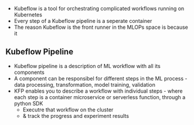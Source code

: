 - Kubeflow is a tool for orchestrating complicated workflows running on Kubernetes
- Every step of a Kubeflow pipeline is a seperate container
- The reason Kubeflow is the front runner in the MLOPs space is because it

## Kubeflow Pipeline
- Kubeflow pipeline is a description of ML workflow with all its components
- A component can be responsibel for different steps in the ML process - data processing, transformation, model training, validation
- KFP enables you to describe a workflow with individual steps - where each step is a container microservice or serverless function, through a python SDK
	- Executre that workflow on the cluster
	- & track the progress and experiment results
